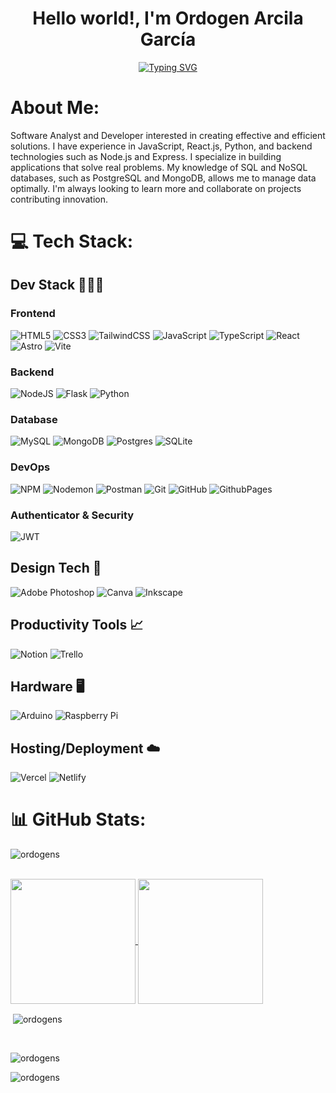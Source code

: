 <h1 align="center">Hello world!, I'm Ordogen Arcila García</h1>
<p align="center"><a href="https://git.io/typing-svg" align="center"><img src="https://readme-typing-svg.herokuapp.com?font=Fira+Code&weight=500&pause=1000&width=900&lines=Software+analyst+and+developer+focused+on+building+efficient+solutions.;Passionate+about+creating+robust+applications+with+modern+technologies.;Experienced+in+both+backend+and+frontend%2C+specializing+in+Node.js+and+React.;Innovating+with+SQL+and+NoSQL+databases+for+dynamic+projects.;Constantly+learning+and+improving+my+programming+skills." alt="Typing SVG" align="center" /></a></p>

# About Me:
Software Analyst and Developer interested in creating effective and efficient solutions. I have experience in JavaScript, React.js, Python, and backend technologies such as Node.js and Express. I specialize in building applications that solve real problems. My knowledge of SQL and NoSQL databases, such as PostgreSQL and MongoDB, allows me to manage data optimally. I'm always looking to learn more and collaborate on projects contributing innovation.


# 💻 Tech Stack:
## Dev Stack 🧑🏽‍💻
### Frontend
![HTML5](https://img.shields.io/badge/html5-%23E34F26.svg?style=for-the-badge&logo=html5&logoColor=white) 
![CSS3](https://img.shields.io/badge/css3-%231572B6.svg?style=for-the-badge&logo=css3&logoColor=white) 
![TailwindCSS](https://img.shields.io/badge/tailwindcss-%2338B2AC.svg?style=for-the-badge&logo=tailwind-css&logoColor=white) 
![JavaScript](https://img.shields.io/badge/javascript-%23323330.svg?style=for-the-badge&logo=javascript&logoColor=%23F7DF1E) 
![TypeScript](https://img.shields.io/badge/typescript-%23007ACC.svg?style=for-the-badge&logo=typescript&logoColor=white)
![React](https://img.shields.io/badge/react-%2320232a.svg?style=for-the-badge&logo=react&logoColor=%2361DAFB) 
![Astro](https://img.shields.io/badge/Astro-0C1222?style=for-the-badge&logo=astro&logoColor=FDFDFE)
![Vite](https://img.shields.io/badge/vite-%23646CFF.svg?style=for-the-badge&logo=vite&logoColor=white) 

### Backend
![NodeJS](https://img.shields.io/badge/node.js-6DA55F?style=for-the-badge&logo=node.js&logoColor=white) 
![Flask](https://img.shields.io/badge/flask-%23000.svg?style=for-the-badge&logo=flask&logoColor=white)
![Python](https://img.shields.io/badge/python-3670A0?style=for-the-badge&logo=python&logoColor=ffdd54)

### Database
![MySQL](https://img.shields.io/badge/mysql-4479A1.svg?style=for-the-badge&logo=mysql&logoColor=white) 
![MongoDB](https://img.shields.io/badge/MongoDB-%234ea94b.svg?style=for-the-badge&logo=mongodb&logoColor=white) 
![Postgres](https://img.shields.io/badge/postgres-%23316192.svg?style=for-the-badge&logo=postgresql&logoColor=white) 
![SQLite](https://img.shields.io/badge/sqlite-%2307405e.svg?style=for-the-badge&logo=sqlite&logoColor=white) 

### DevOps
![NPM](https://img.shields.io/badge/NPM-%23CB3837.svg?style=for-the-badge&logo=npm&logoColor=white)
![Nodemon](https://img.shields.io/badge/NODEMON-%23323330.svg?style=for-the-badge&logo=nodemon&logoColor=%BBDEAD)
![Postman](https://img.shields.io/badge/Postman-FF6C37?style=for-the-badge&logo=postman&logoColor=white) 
![Git](https://img.shields.io/badge/git-%23F05033.svg?style=for-the-badge&logo=git&logoColor=white) 
![GitHub](https://img.shields.io/badge/github-%23121011.svg?style=for-the-badge&logo=github&logoColor=white) 
![GithubPages](https://img.shields.io/badge/github%20pages-121013?style=for-the-badge&logo=github&logoColor=white) 

### Authenticator & Security
![JWT](https://img.shields.io/badge/JWT-black?style=for-the-badge&logo=JSON%20web%20tokens) 
 
## Design Tech 🎨
![Adobe Photoshop](https://img.shields.io/badge/adobe%20photoshop-%2331A8FF.svg?style=for-the-badge&logo=adobe%20photoshop&logoColor=white)
![Canva](https://img.shields.io/badge/Canva-%2300C4CC.svg?style=for-the-badge&logo=Canva&logoColor=white)
![Inkscape](https://img.shields.io/badge/Inkscape-e0e0e0?style=for-the-badge&logo=inkscape&logoColor=080A13)
 
## Productivity Tools 📈
![Notion](https://img.shields.io/badge/Notion-%23000000.svg?style=for-the-badge&logo=notion&logoColor=white) 
![Trello](https://img.shields.io/badge/Trello-%23026AA7.svg?style=for-the-badge&logo=Trello&logoColor=white)

## Hardware 🖥️
![Arduino](https://img.shields.io/badge/-Arduino-00979D?style=for-the-badge&logo=Arduino&logoColor=white) 
![Raspberry Pi](https://img.shields.io/badge/-RaspberryPi-C51A4A?style=for-the-badge&logo=Raspberry-Pi) 

## Hosting/Deployment ☁️
![Vercel](https://img.shields.io/badge/vercel-%23000000.svg?style=for-the-badge&logo=vercel&logoColor=white) 
![Netlify](https://img.shields.io/badge/netlify-%23000000.svg?style=for-the-badge&logo=netlify&logoColor=#00C7B7)
<br/>
# 📊 GitHub Stats:
<p><img align="center" src="https://github-readme-stats.vercel.app/api/top-langs?username=ordogens&show_icons=true&locale=en&theme=transparent&layout=donut" alt="ordogens" /></p>
<br/>
<a href="https://github.com/ordogens/github-readme-stats">
  <img height=200 align="center" src="https://github-readme-stats.vercel.app/api?username=ordogens" />
</a>
<a href="https://github.com/ordogens">
  <img height=200 align="center" src="https://github-readme-stats.vercel.app/api/top-langs?username=ordogens&layout=compact&langs_count=8&card_width=320" />
</a>
<br/>
<p>&nbsp;<img align="center" src="https://github-readme-stats.vercel.app/api?username=ordogens&show_icons=true&locale=en&theme=transparent" alt="ordogens" /></p>
<br/>
<p><img align="center" src="https://github-readme-streak-stats.herokuapp.com/?user=ordogens&theme=transparent" alt="ordogens" /></p>
<p align="left"> <img src="https://komarev.com/ghpvc/?username=ordogens&label=Profile%20views&color=0e75b6&style=flat" alt="ordogens" /> </p>
